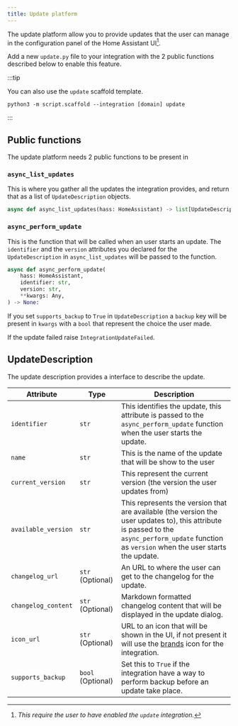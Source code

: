 ```yaml
---
title: Update platform
---
```


The update platform allow you to provide updates that the user can manage in the configuration panel of the Home Assistant UI[^1].

Add a new `update.py` file to your integration with the 2 public functions
described below to enable this feature.

:::tip

You can also use the `update` scaffold template.

```shell
python3 -m script.scaffold --integration [domain] update
```

:::

## Public functions

The update platform needs 2 public functions to be present in 

### `async_list_updates`

This is where you gather all the updates the integration provides, and return that as a list of `UpdateDescription` objects.

```python
async def async_list_updates(hass: HomeAssistant) -> list[UpdateDescription]:
```

### `async_perform_update`

This is the function that will be called when an user starts an update.
The `identifier` and the  `version` attributes you declared for the `UpdateDescription`  in  `async_list_updates` will be passed to the function.

```python
async def async_perform_update(
    hass: HomeAssistant,
    identifier: str,
    version: str,
    **kwargs: Any,
) -> None:
```

If you set `supports_backup`  to `True` in `UpdateDescription` a `backup` key will be present in `kwargs` with a `bool` that represent the choice the user made.

If the update failed raise `IntegrationUpdateFailed`.

## UpdateDescription

The update description provides a interface to describe the update.

Attribute | Type | Description
-- | -- | --
`identifier` | `str` | This identifies the update, this attribute is passed to the `async_perform_update` function when the user starts the update.
`name` | `str` | This is the name of the update that will be show to the user
`current_version` | `str` | This represent the current version (the version the user updates from)
`available_version` | `str` | This represents the version that are available (the version the user updates to), this attribute is passed to the `async_perform_update` function as `version` when the user starts the update.
`changelog_url` | `str` (Optional) | An URL to where the user can get to the changelog for the update.
`changelog_content` | `str` (Optional) | Markdown formatted changelog content that will be displayed in the update dialog.
`icon_url` | `str` (Optional) | URL to an icon that will be shown in the UI, if not present it will use the [brands](https://github.com/home-assistant/brands) icon for the integration.
`supports_backup` | `bool` (Optional) | Set this to `True` if the integration have a way to perform backup before an update take place.

[^1]: _This require the user to have enabled the `update` integration._
